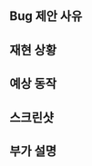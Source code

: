 ## Bug 제안 사유

<!-- 왜 이 Bug를 제안하게 되었는지 간략하게 적어주세요. -->

## 재현 상황

<!-- Bug를 재현할 수 있는 순서를 적어주세요. -->

## 예상 동작

<!-- 예상 동작에 대한 명확하고 간결한 설명을 적어주세요. -->

## 스크린샷

<!-- 문제 해결에 도움이 되는 스크린샷이 있다면 추가해주세요. -->

## 부가 설명

<!-- 생략 가능합니다. -->